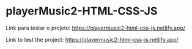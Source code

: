 # playerMusic2-HTML-CSS-JS

Link para testar o projeto: https://playermusic2-html-css-js.netlify.app/

Link to test the project: https://playermusic2-html-css-js.netlify.app/
